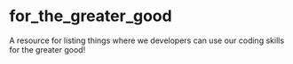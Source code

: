 for_the_greater_good
====================

A resource for listing things where we developers can use our coding skills for the greater good!
